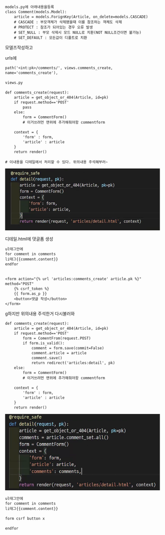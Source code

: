 ```
models.py에 아래내용을등록
class Comment(models.Model):
	article = models.ForignKey(Article, on_delete=models.CASCADE)
	# CASCADE : 부모객체가 삭제됐을때 이를 참조하는 객체도 삭제
	# PROTECT : 참조가 되어있는 경우 오류 발생
	# SET_NULL : 부모 삭제시 모드 NULL로 치환(NOT NULL조건이면 불가능)
	# SET_DEFAULT : 모든값이 디폴트로 치환
```

모델즈작성하고

 urls에

```
path('<int:pk>/comments/', views.comments_create, name='comments_create'),

views.py

def comments_create(request):
	article = get_object_or_404(Article, id=pk)
	if request.method=='POST'
		pass
	else:
		form = CommentForm()
		# 이거쓰려먼 맨위에 추가해줘야함 commentform
	
	context = {
		'form' : form,
		'article' : article
	}
	return render()
	
# 이내용을 디테일에서 처리할 수 있다. 위의내용 주석해부러~
```

![image-20210324131425773](./1..N.assets/image-20210324131425773.png)



디테일.html에 댓글폼 생성

```
ul태그안에
for comment in comments
li태그{{comment.content}}
endfor


<form action="{% url 'articles:comments_create' article.pk %}" method="POST"
	{% csrf_token %}
	{{ form.as_p }}
	<button>댓글 작성</button>
</form>
```



g하지만 위의내용 주석한거 다시불러와

```
def comments_create(request):
	article = get_object_or_404(Article, id=pk)
	if request.method=='POST'
		form = ComentFrom(request.POST)
		if form.is_valid():
			comment = form.save(commit=False)
			comment.article = article
			comment.save()
			return redirect('articles:detail', pk)
	else:
		form = CommentForm()
		# 이거쓰려먼 맨위에 추가해줘야함 commentform
	
	context = {
		'form' : form,
		'article' : article
	}
	return render()
```

![image-20210324132510265](./1..N.assets/image-20210324132510265.png)



```
ul태그안에
for comment in comments
li태그{{comment.content}}

form csrf button x

endfor
```

